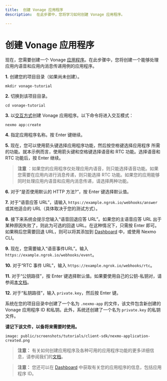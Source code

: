 ```yaml
---
title:  创建 Vonage 应用程序
description:  在此步骤中，您将学习如何创建 Vonage 应用程序。

---
```


创建 Vonage 应用程序
==============

现在，您需要创建一个 Vonage [应用程序](/conversation/concepts/application)。在此步骤中，您将创建一个能够处理应用内语音和应用内消息传递用例的应用程序。

**1\.** 创建您的项目目录（如果尚未创建）。

```shell
mkdir vonage-tutorial
```

**2\.** 切换到该项目目录。

```shell
cd vonage-tutorial
```

**3\.** 以[交互方式](/application/nexmo-cli#interactive-mode)创建 Vonage 应用程序。以下命令将进入交互模式：

```shell
nexmo app:create
```

**4\.** 指定应用程序名称。按 Enter 键继续。

**5\.** 现在，您可以使用箭头键选择应用程序功能，然后按空格键选择应用程序
所需的功能。就本示例而言，使用箭头键和空格键选择语音和 RTC 功能。选择语音和 RTC 功能后，按 Enter 继续。

> **注意** ：如果您的应用程序仅处理应用内语音，则只能选择语音功能。如果您需要在应用内进行消息传递，则只能选择 RTC 功能。如果您的应用能够同时处理应用内语音和应用内消息传递，请选择两种功能。

**6\.** 对于“是否使用默认的 HTTP 方法?”，按 Enter 键选择默认值。

**7\.** 对于“语音应答 URL”，请输入 `https://example.ngrok.io/webhooks/answer` 或其他适合的 URL（具体取决于您的测试方式）。

**8\.** 接下来系统会提示您输入“语音回退应答 URL”。如果您的主语音应答 URL 出于某种原因失败了，则此为可选的回退 URL。在这种情况下，只需按 Enter 即可。如果稍后您需要回退 URL，则可以将其添加到 [Dashboard](https://dashboard.nexmo.com/sign-in) 中，或使用 Nexmo CLI。

**9\.** 现在，您需要输入“语音事件URL”。输入 `https://example.ngrok.io/webhooks/event`。

**10\.** 对于“RTC 事件 URL”，输入 `https://example.ngrok.io/webhooks/rtc`。

**11\.** 对于“公钥路径”，按 Enter 键选择默认值。如果要使用自己的公钥-私钥对，请参阅[本文档](/application/nexmo-cli#creating-an-application-with-your-own-public-private-key-pair)。

**12\.** 对于“私钥路径”，输入 `private.key`，然后按 Enter 键。

系统在您的项目目录中创建了一个名为 `.nexmo-app` 的文件，该文件包含新创建的 Vonage 应用程序 ID 和私钥。此外，系统还创建了一个名为 `private.key` 的私钥文件。

**请记下该文件，以备将来需要时使用。** 

```screenshot
image: public/screenshots/tutorials/client-sdk/nexmo-application-created.png
```

> **注意：** 有关如何创建应用程序及各种可用的应用程序功能的更多详细信息，请参阅我们的[文档](/application/overview)。

> **注意：** 您还可以在 [Dashboard](https://dashboard.nexmo.com/voice/your-applications) 中获取有关您的应用程序的信息，包括应用程序 ID。

